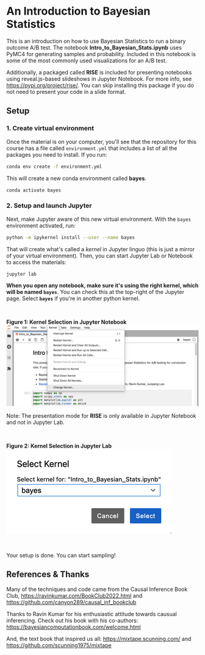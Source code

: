 # An Introduction to Bayesian Statistics

This is an introduction on how to use Bayesian Statistics to run a binary outcome A/B test. The notebook **Intro_to_Bayesian_Stats.ipynb** uses PyMC4 for generating samples and probability.  Included in this notebook is some of the most commonly used visualizations for an A/B test.

Additionally, a packaged called **RISE** is included for presenting notebooks using reveal.js-based slideshows in Jupyter Notebook.  For more info, see https://pypi.org/project/rise/.  You can skip installing this package if you do not need to present your code in a slide format.

## Setup

### 1. Create virtual environment
Once the material is on your computer, you'll see that the repository for this course has a file called `environment.yml` that includes a list of all the packages you need
to install. If you run:

```bash
conda env create -f environment.yml
```

This will create a new conda environment called **bayes**.

```bash
conda activate bayes
```

### 2. Setup and launch Jupyter

Next, make Jupyter aware of this new virtual environment. With the `bayes` environment activated, run:

```bash
python -m ipykernel install --user --name bayes
```

That will create what's called a *kernel* in Jupyter linguo (this is just a mirror of your virtual environment).
Then, you can start Jupyter Lab or Notebook to access the materials:

```bash
jupyter lab
```

**When you open any notebook, make sure it's using the right kernel, which will be named `bayes`**. You can check this at the top-right of the Jupyter page.  Select **`bayes`** if you're in another python kernel.

&nbsp;

**Figure 1: Kernel Selection in Jupyter Notebook**
![Kernel Selection in Notebook](image/bayes_select_kernel1.png)

Note: The presentation mode for **RISE** is only available in Jupyter Notebook and not in Jupyter Lab.

&nbsp;

**Figure 2: Kernel Selection in Jupyter Lab**
![Kernel Selection in Lab](image/bayes_select_kernel2.png)

&nbsp;

Your setup is done.  You can start sampling!

## References & Thanks

Many of the techniques and code came from the Causal Inference Book Club, https://ravinkumar.com/BookClub2022.html and https://github.com/canyon289/causal_inf_bookclub

Thanks to Ravin Kumar for his enthusiastic attitude towards causual inferencing.  Check out his book with his co-authors: https://bayesiancomputationbook.com/welcome.html 

And, the text book that inspired us all: https://mixtape.scunning.com/ and https://github.com/scunning1975/mixtape